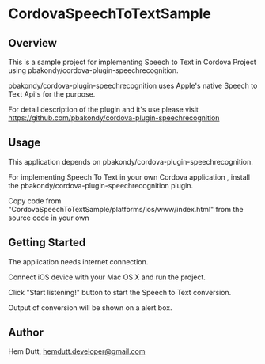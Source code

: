 # CordovaSpeechToTextSample

## Overview
This is a sample project for implementing Speech to Text in Cordova Project using pbakondy/cordova-plugin-speechrecognition.

pbakondy/cordova-plugin-speechrecognition uses Apple's native Speech to Text Api's for the purpose. 

For detail description of the plugin and it's use please visit https://github.com/pbakondy/cordova-plugin-speechrecognition

## Usage
This application depends on pbakondy/cordova-plugin-speechrecognition.

For implementing Speech To Text in your own Cordova application , install the pbakondy/cordova-plugin-speechrecognition plugin.

Copy code from "CordovaSpeechToTextSample/platforms/ios/www/index.html" from the source code in your own 

## Getting Started
The application needs internet connection.

Connect iOS device with your Mac OS X and run the project.

Click "Start listening!" button to start the Speech to Text conversion.

Output of conversion will be shown on a alert box.

## Author
Hem Dutt, hemdutt.developer@gmail.com
